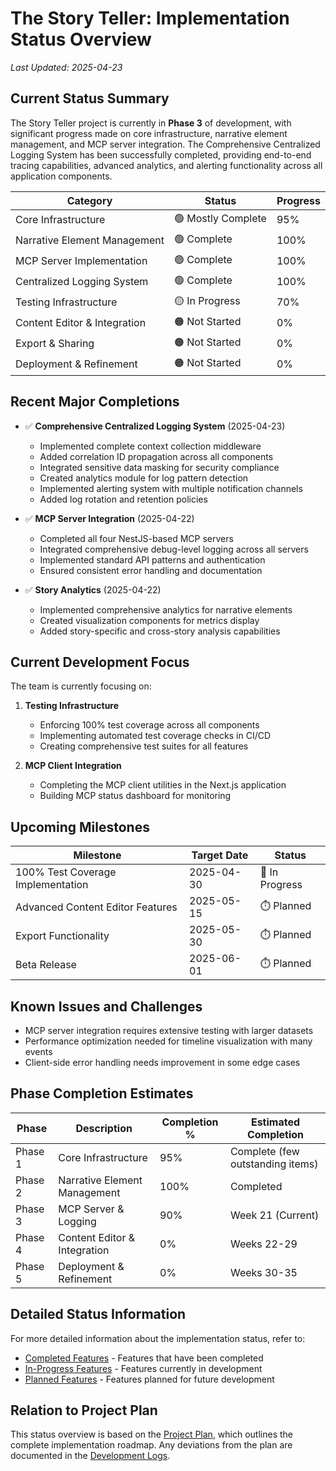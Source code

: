 # The Story Teller: Implementation Status Overview

*Last Updated: 2025-04-23*

## Current Status Summary

The Story Teller project is currently in **Phase 3** of development, with significant progress made on core infrastructure, narrative element management, and MCP server integration. The Comprehensive Centralized Logging System has been successfully completed, providing end-to-end tracing capabilities, advanced analytics, and alerting functionality across all application components.

| Category | Status | Progress |
|----------|--------|----------|
| Core Infrastructure | 🟢 Mostly Complete | 95% |
| Narrative Element Management | 🟢 Complete | 100% |
| MCP Server Implementation | 🟢 Complete | 100% |
| Centralized Logging System | 🟢 Complete | 100% |
| Testing Infrastructure | 🟡 In Progress | 70% |
| Content Editor & Integration | 🟠 Not Started | 0% |
| Export & Sharing | 🟠 Not Started | 0% |
| Deployment & Refinement | 🟠 Not Started | 0% |

## Recent Major Completions

- ✅ **Comprehensive Centralized Logging System** (2025-04-23)
  - Implemented complete context collection middleware
  - Added correlation ID propagation across all components
  - Integrated sensitive data masking for security compliance
  - Created analytics module for log pattern detection
  - Implemented alerting system with multiple notification channels
  - Added log rotation and retention policies

- ✅ **MCP Server Integration** (2025-04-22)
  - Completed all four NestJS-based MCP servers
  - Integrated comprehensive debug-level logging across all servers
  - Implemented standard API patterns and authentication
  - Ensured consistent error handling and documentation

- ✅ **Story Analytics** (2025-04-22)
  - Implemented comprehensive analytics for narrative elements
  - Created visualization components for metrics display
  - Added story-specific and cross-story analysis capabilities

## Current Development Focus

The team is currently focusing on:

1. **Testing Infrastructure**
   - Enforcing 100% test coverage across all components
   - Implementing automated test coverage checks in CI/CD
   - Creating comprehensive test suites for all features

2. **MCP Client Integration**
   - Completing the MCP client utilities in the Next.js application
   - Building MCP status dashboard for monitoring

## Upcoming Milestones

| Milestone | Target Date | Status |
|-----------|-------------|--------|
| 100% Test Coverage Implementation | 2025-04-30 | 🔄 In Progress |
| Advanced Content Editor Features | 2025-05-15 | ⏱️ Planned |
| Export Functionality | 2025-05-30 | ⏱️ Planned |
| Beta Release | 2025-06-01 | ⏱️ Planned |

## Known Issues and Challenges

- MCP server integration requires extensive testing with larger datasets
- Performance optimization needed for timeline visualization with many events
- Client-side error handling needs improvement in some edge cases

## Phase Completion Estimates

| Phase | Description | Completion % | Estimated Completion |
|-------|-------------|--------------|----------------------|
| Phase 1 | Core Infrastructure | 95% | Complete (few outstanding items) |
| Phase 2 | Narrative Element Management | 100% | Completed |
| Phase 3 | MCP Server & Logging | 90% | Week 21 (Current) |
| Phase 4 | Content Editor & Integration | 0% | Weeks 22-29 |
| Phase 5 | Deployment & Refinement | 0% | Weeks 30-35 |

## Detailed Status Information

For more detailed information about the implementation status, refer to:

- [Completed Features](./project-status-completed.md) - Features that have been completed
- [In-Progress Features](./project-status-in-progress.md) - Features currently in development
- [Planned Features](./project-status-planned.md) - Features planned for future development

## Relation to Project Plan

This status overview is based on the [Project Plan](../../project-plan.md), which outlines the complete implementation roadmap. Any deviations from the plan are documented in the [Development Logs](../../devlogs/devlog-index.md).
